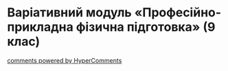 <div id="hypercomments_widget" class="js-hypercomments-widget invisible"></div>

Варіативний модуль «Професійно-прикладна фізична підготовка» (9 клас)
=============================



<div class="js-hypercomments-container">
    <a href="http://hypercomments.com" class="hc-link" title="comments widget">comments powered by HyperComments</a>
</div>